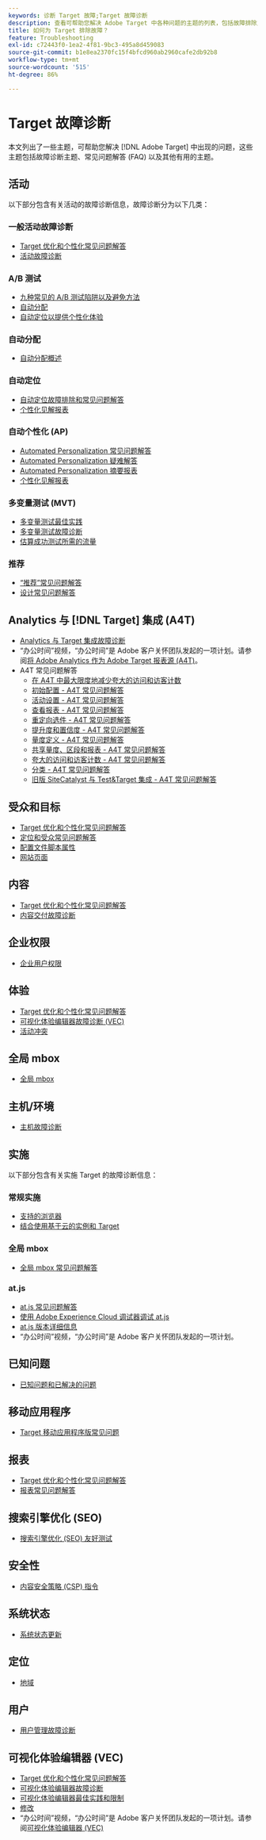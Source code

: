 ```yaml
---
keywords: 诊断 Target 故障;Target 故障诊断
description: 查看可帮助您解决 Adobe Target 中各种问题的主题的列表，包括故障排除主题、常见问题 (FAQ) 和其他有用的主题。
title: 如何为 Target 排除故障？
feature: Troubleshooting
exl-id: c72443f0-1ea2-4f81-9bc3-495a8d459083
source-git-commit: b1e8ea2370fc15f4bfcd960ab2960cafe2db92b8
workflow-type: tm+mt
source-wordcount: '515'
ht-degree: 86%

---
```


# Target 故障诊断

本文列出了一些主题，可帮助您解决 [!DNL Adobe Target] 中出现的问题，这些主题包括故障诊断主题、常见问题解答 (FAQ) 以及其他有用的主题。

## 活动

以下部分包含有关活动的故障诊断信息，故障诊断分为以下几类：

### 一般活动故障诊断

* [Target 优化和个性化常见问题解答](/help/main/c-intro/cmp-target-standard-cheatsheet.md)
* [活动故障诊断](/help/main/c-activities/c-troubleshooting-activities/troubleshooting-activities.md)

### A/B 测试

* [九种常见的 A/B 测试陷阱以及避免方法](/help/main/c-activities/t-test-ab/common-ab-testing-pitfalls.md)
* [自动分配](/help/main/c-activities/automated-traffic-allocation/automated-traffic-allocation.md)
* [自动定位以提供个性化体验](/help/main/c-activities/auto-target/auto-target-to-optimize.md)

### 自动分配

* [自动分配概述](/help/main/c-activities/automated-traffic-allocation/automated-traffic-allocation.md#section_0E72C1D72DE74F589F965D4B1763E5C3)

### 自动定位

* [自动定位故障排除和常见问题解答](/help/main/c-activities/auto-target/auto-target-troubleshooting-faqs.md)
* [个性化见解报表](/help/main/c-reports/c-personalization-insights-reports/personalization-insights-reports.md)

### 自动个性化 (AP)

* [Automated Personalization 常见问题解答](/help/main/c-activities/t-automated-personalization/automated-personalization-faq.md)
* [Automated Personalization 疑难解答](/help/main/c-activities/t-automated-personalization/ap-trouble.md)
* [Automated Personalization 摘要报表](/help/main/c-reports/reports-ap.md)
* [个性化见解报表](/help/main/c-reports/c-personalization-insights-reports/personalization-insights-reports.md)

### 多变量测试 (MVT)

* [多变量测试最佳实践](/help/main/c-activities/c-multivariate-testing/best-practices.md)
* [多变量测试故障诊断](/help/main/c-activities/c-multivariate-testing/best-practices.md)
* [估算成功测试所需的流量](/help/main/c-activities/c-multivariate-testing/t-create-multivariate-test/traffic-estimator.md)

### 推荐

* [“推荐”常见问题解答](/help/main/c-recommendations/c-recommendations-faq/recommendations-faq.md)
* [设计常见问题解答](/help/main/c-recommendations/c-design-overview/template-faq.md)

## Analytics 与 [!DNL Target] 集成 (A4T)

* [Analytics 与 Target 集成故障诊断](/help/main/c-integrating-target-with-mac/a4t/c-a4t-troubleshooting/a4t-troubleshooting.md)
* “办公时间”视频，“办公时间”是 Adobe 客户关怀团队发起的一项计划。请参阅[将 Adobe Analytics 作为 Adobe Target 报表源 (A4T)](/help/main/c-integrating-target-with-mac/a4t/a4t.md)。
* A4T 常见问题解答
   * [在 A4T 中最大限度地减少夸大的访问和访客计数](/help/main/c-integrating-target-with-mac/a4t/c-a4t-troubleshooting/minimizing-inflated-visit-and-visitor-counts-a4t.md)
   * [初始配置 - A4T 常见问题解答](/help/main/c-integrating-target-with-mac/a4t/r-a4t-faq/a4t-faq-initial-provisioning.md)
   * [活动设置 - A4T 常见问题解答](/help/main/c-integrating-target-with-mac/a4t/r-a4t-faq/a4t-faq-activity-setup.md)
   * [查看报表 - A4T 常见问题解答](/help/main/c-integrating-target-with-mac/a4t/r-a4t-faq/a4t-faq-viewing-reports.md)
   * [重定向选件 - A4T 常见问题解答](/help/main/c-integrating-target-with-mac/a4t/r-a4t-faq/a4t-faq-redirect-offers.md)
   * [提升度和置信度 - A4T 常见问题解答](/help/main/c-integrating-target-with-mac/a4t/r-a4t-faq/a4t-faq-lift-and-confidence.md)
   * [量度定义 - A4T 常见问题解答](/help/main/c-integrating-target-with-mac/a4t/r-a4t-faq/a4t-faq-metric-definition.md)
   * [共享量度、区段和报表 - A4T 常见问题解答](/help/main/c-target/c-troubleshooting-targets-and-audiences/a4t-faq-sharing-metrics-audiences-reports.md)
   * [夸大的访问和访客计数 - A4T 常见问题解答](/help/main/c-integrating-target-with-mac/a4t/r-a4t-faq/a4t-faq-inflated-visit-and-visitor-counts.md)
   * [分类 - A4T 常见问题解答](/help/main/c-integrating-target-with-mac/a4t/r-a4t-faq/a4t-faq-classifications.md)
   * [旧版 SiteCatalyst 与 Test&amp;Target 集成 - A4T 常见问题解答](/help/main/c-integrating-target-with-mac/a4t/r-a4t-faq/a4t-faq-old-integration.md)

## 受众和目标

* [Target 优化和个性化常见问题解答](/help/main/c-intro/cmp-target-standard-cheatsheet.md)
* [定位和受众常见问题解答](/help/main/c-target/c-troubleshooting-targets-and-audiences/troubleshooting-targets-and-audiences.md)
* [配置文件脚本属性](/help/main/c-target/c-visitor-profile/profile-parameters.md)
* [网站页面](/help/main/c-target/c-audiences/c-target-rules/site-pages.md)

## 内容

* [Target 优化和个性化常见问题解答](/help/main/c-intro/cmp-target-standard-cheatsheet.md)
* [内容交付故障诊断](/help/main/c-activities/c-troubleshooting-activities/content-trouble.md)

## 企业权限

* [企业用户权限](/help/main/administrating-target/c-user-management/property-channel/property-channel.md)

## 体验

* [Target 优化和个性化常见问题解答](/help/main/c-intro/cmp-target-standard-cheatsheet.md)
* [可视化体验编辑器故障诊断 (VEC)](/help/main/c-experiences/c-visual-experience-composer/r-troubleshoot-composer/troubleshoot-composer.md)
* [活动冲突](/help/main/c-experiences/c-visual-experience-composer/activity-collisions.md)

## 全局 mbox

* [全局 mbox](https://developer.adobe.com/target/implement/client-side/atjs/global-mbox/global-mbox-faq/)

## 主机/环境

* [主机故障诊断](/help/main/administrating-target/hosts.md)

## 实施

以下部分包含有关实施 Target 的故障诊断信息：

### 常规实施

* [支持的浏览器](https://developer.adobe.com/target/before-implement/supported-browsers/)
* [结合使用基于云的实例和 Target](https://developer.adobe.com/target/implement/client-side/target-debugging-atjs/targeting-using-cloud-based-instances/)

### 全局 mbox

* [全局 mbox 常见问题解答](https://developer.adobe.com/target/implement/client-side/atjs/global-mbox/global-mbox-faq/)

### at.js

* [at.js 常见问题解答](https://developer.adobe.com/target/implement/client-side/atjs/target-atjs-faq/target-atjs-faq/)
* [使用 Adobe Experience Cloud 调试器调试 at.js](https://developer.adobe.com/target/implement/client-side/target-debugging-atjs/target-debugging-atjs/)
* [at.js 版本详细信息](https://developer.adobe.com/target/implement/client-side/atjs/target-atjs-versions/)
* “办公时间”视频，“办公时间”是 Adobe 客户关怀团队发起的一项计划。

## 已知问题

* [已知问题和已解决的问题](/help/main/r-release-notes/known-issues-resolved-issues.md)

## 移动应用程序

* [Target 移动应用程序版常见问题](https://developer.adobe.com/target/implement/mobile/mobile-faq/)

## 报表

* [Target 优化和个性化常见问题解答](/help/main/c-intro/cmp-target-standard-cheatsheet.md)
* [报表常见问题解答](/help/main/c-reports/reporting-frequently-asked-questions.md)

## 搜索引擎优化 (SEO)

* [搜索引擎优化 (SEO) 友好测试](https://developer.adobe.com/target/implement/client-side/atjs/how-atjs-works/how-atjs-works/)

## 安全性

* [内容安全策略 (CSP) 指令](https://developer.adobe.com/target/before-implement/privacy/content-security-policy/)

## 系统状态

* [系统状态更新](/help/main/r-release-notes/system-status-updates.md)

## 定位

* [地域](/help/main/c-target/c-audiences/c-target-rules/geo.md)

## 用户

* [用户管理故障诊断](/help/main/administrating-target/c-user-management/c-user-management/troubleshooting-user-management.md)

## 可视化体验编辑器 (VEC)

* [Target 优化和个性化常见问题解答](/help/main/c-intro/cmp-target-standard-cheatsheet.md)
* [可视化体验编辑器故障诊断](/help/main/c-experiences/c-visual-experience-composer/r-troubleshoot-composer/troubleshoot-composer.md)
* [可视化体验编辑器最佳实践和限制](/help/main/c-experiences/c-visual-experience-composer/experience-composer-best-practices.md)
* [修改](/help/main/c-experiences/c-visual-experience-composer/c-vec-code-editor/vec-code-editor.md)
* “办公时间”视频，“办公时间”是 Adobe 客户关怀团队发起的一项计划。请参阅[可视化体验编辑器 (VEC)](/help/main/c-experiences/c-visual-experience-composer/visual-experience-composer.md)
